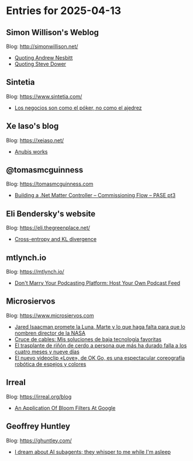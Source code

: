 # Entries for 2025-04-13
## Simon Willison's Weblog 
Blog: http://simonwillison.net/ 

- [Quoting Andrew Nesbitt](https://simonwillison.net/2025/Apr/12/andrew-nesbitt/#atom-everything)
- [Quoting Steve Dower](https://simonwillison.net/2025/Apr/12/steve-dower/#atom-everything)
## Sintetia 
Blog: https://www.sintetia.com/ 

- [Los negocios son como el póker, no como el ajedrez](https://www.sintetia.com/negocios-poker-ajedrez/)
## Xe Iaso's blog 
Blog: https://xeiaso.net/ 

- [Anubis works](https://xeiaso.net/notes/2025/anubis-works/)
## @tomasmcguinness 
Blog: https://tomasmcguinness.com 

- [Building a .Net Matter Controller – Commissioning Flow – PASE pt3](https://tomasmcguinness.com/2025/04/12/building-a-net-matter-controller-commissioning-flow-pase-pt3/)
## Eli Bendersky's website 
Blog: https://eli.thegreenplace.net/ 

- [Cross-entropy and KL divergence](https://eli.thegreenplace.net/2025/cross-entropy-and-kl-divergence/)
## mtlynch.io 
Blog: https://mtlynch.io/ 

- [Don't Marry Your Podcasting Platform: Host Your Own Podcast Feed](https://mtlynch.io/notes/bunny-podcast-feed/)
## Microsiervos 
Blog: https://www.microsiervos.com 

- [Jared Isaacman promete la Luna, Marte y lo que haga falta para que lo nombren director de la NASA](https://www.microsiervos.com/archivo/opinion/jared-isaacman-promete-hagan-director-nasa.html)
- [Cruce de cables: Mis soluciones de baja tecnología favoritas](https://www.microsiervos.com/archivo/ia/cruce-cables-ias-malas-jugando-ajedrez.html)
- [El trasplante de riñón de cerdo a persona que más ha durado falla a los cuatro meses y nueve días](https://www.microsiervos.com/archivo/ciencia/falla-trasplante-rinon-cerdo-cuatro-meses-nueve-dias.html)
- [El nuevo videoclip «Love», de OK Go, es una espectacular coreografía robótica de espejos y colores](https://www.microsiervos.com/archivo/musica/nuevo-videoclip-love-ok-go-espectacular-coreografia-robotica-espejos-colores.html)
## Irreal 
Blog: https://irreal.org/blog 

- [An Application Of Bloom Filters At Google](https://irreal.org/blog/?p=12912)
## Geoffrey Huntley 
Blog: https://ghuntley.com/ 

- [I dream about AI subagents; they whisper to me while I'm asleep](https://ghuntley.com/subagents/)